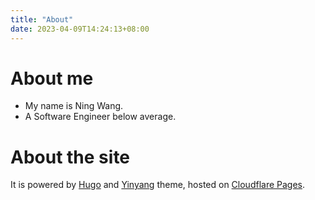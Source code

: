 ```yaml
---
title: "About"
date: 2023-04-09T14:24:13+08:00
---
```


# About me

- My name is Ning Wang.
- A Software Engineer below average.

# About the site

It is powered by [Hugo](https://gohugo.io/) and [Yinyang](https://github.com/joway/hugo-theme-yinyang) theme, hosted on [Cloudflare Pages](https://pages.cloudflare.com/).

